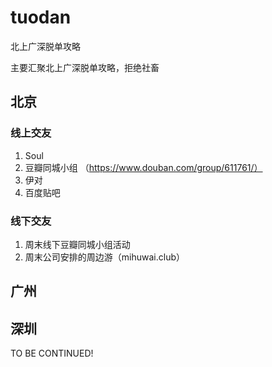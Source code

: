 # tuodan
北上广深脱单攻略

主要汇聚北上广深脱单攻略，拒绝社畜

## 北京

### 线上交友
1. Soul
2. 豆瓣同城小组 （https://www.douban.com/group/611761/）
3. 伊对
4. 百度贴吧

### 线下交友
1. 周末线下豆瓣同城小组活动
2. 周末公司安排的周边游（mihuwai.club）


## 广州

## 深圳



TO BE CONTINUED!
